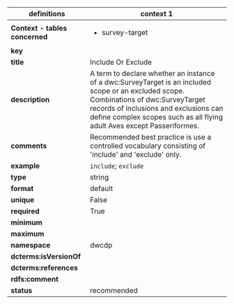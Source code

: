 | definitions | context 1 |
|-|-|
| **Context - tables concerned** | <ul><li>survey-target</li></ul> |
| **key** |  |
| **title** | Include Or Exclude |
| **description** | A term to declare whether an instance of a dwc:SurveyTarget is an included scope or an excluded scope. Combinations of dwc:SurveyTarget records of inclusions and exclusions can define complex scopes such as all flying adult Aves except Passeriformes. |
| **comments** | Recommended best practice is use a controlled vocabulary consisting of 'include' and 'exclude' only. |
| **example** | `include`; `exclude` |
| **type** | string |
| **format** | default |
| **unique** | False |
| **required** | True |
| **minimum** |  |
| **maximum** |  |
| **namespace** | dwcdp |
| **dcterms:isVersionOf** |  |
| **dcterms:references** |  |
| **rdfs:comment** |  |
| **status** | recommended |
